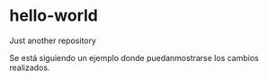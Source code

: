 # hello-world
Just another repository

Se está siguiendo un ejemplo donde puedanmostrarse los cambios realizados.
